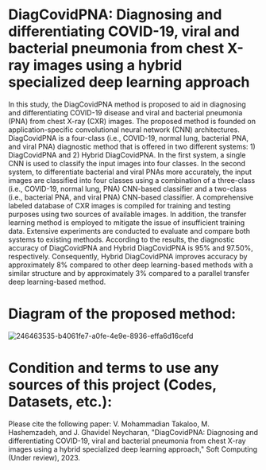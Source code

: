 # DiagCovidPNA: Diagnosing and differentiating COVID-19, viral and bacterial pneumonia from chest X-ray images using a hybrid specialized deep learning approach
In this study, the DiagCovidPNA method is proposed to aid in diagnosing and differentiating COVID-19 disease and viral and bacterial pneumonia (PNA) from chest X-ray (CXR) images. The proposed method is founded on application-specific convolutional neural network (CNN) architectures. DiagCovidPNA is a four-class (i.e., COVID-19, normal lung, bacterial PNA, and viral PNA) diagnostic method that is offered in two different systems: 1) DiagCovidPNA and 2) Hybrid DiagCovidPNA. In the first system, a single CNN is used to classify the input images into four classes. In the second system, to differentiate bacterial and viral PNAs more accurately, the input images are classified into four classes using a combination of a three-class (i.e., COVID-19, normal lung, PNA) CNN-based classifier and a two-class (i.e., bacterial PNA, and viral PNA) CNN-based classifier. A comprehensive labeled database of CXR images is compiled for training and testing purposes using two sources of available images. In addition, the transfer learning method is employed to mitigate the issue of insufficient training data. Extensive experiments are conducted to evaluate and compare both systems to existing methods. According to the results, the diagnostic accuracy of DiagCovidPNA and Hybrid DiagCovidPNA is 95% and 97.50%, respectively. Consequently, Hybrid DiagCovidPNA improves accuracy by approximately 8% compared to other deep learning-based methods with a similar structure and by approximately 3% compared to a parallel transfer deep learning-based method.
# Diagram of the proposed method:
![246463535-b4061fe7-a0fe-4e9e-8936-effa6d16cefd](https://github.com/VahidMohammadianTakaloo/DiagCovidPNA/assets/85132612/2239118f-c1a5-45ed-94f9-4099cad1b156)
# Condition and terms to use any sources of this project (Codes, Datasets, etc.):
Please cite the following paper:
V. Mohammadian Takaloo, M. Hashemzadeh, and J. Ghavidel Neycharan, "DiagCovidPNA: Diagnosing and differentiating COVID-19, viral and bacterial pneumonia from chest X-ray images using a hybrid specialized deep learning approach," Soft Computing (Under review), 2023.
